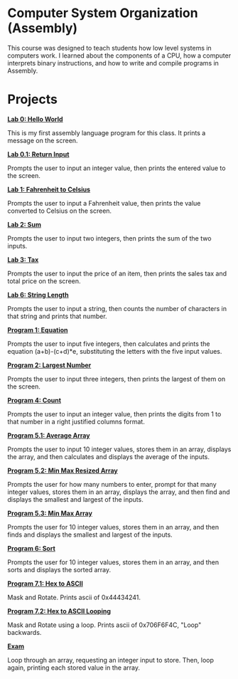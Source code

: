 # Computer System Organization (Assembly)

This course was designed to teach students how low level systems in computers work. I learned about the components of a CPU, how a computer interprets binary instructions, and how to write and compile programs in Assembly.

# Projects

[**Lab 0: Hello World**](lab0.asm)

This is my first assembly language program for this class. It prints a message on the screen.

[**Lab 0.1: Return Input**](lab0.1.asm)

Prompts the user to input an integer value, then prints the entered value to the screen.

[**Lab 1: Fahrenheit to Celsius**](lab1.asm)

Prompts the user to input a Fahrenheit value, then prints the value converted to Celsius on the screen.

[**Lab 2: Sum**](lab2.asm)

Prompts the user to input two integers, then prints the sum of the two inputs.

[**Lab 3: Tax**](lab3.asm)

Prompts the user to input the price of an item, then prints the sales tax and total price on the screen.

[**Lab 6: String Length**](lab6.asm)

Prompts the user to input a string, then counts the number of characters in that string and prints that number.

[**Program 1: Equation**](prog1.asm)

Prompts the user to input five integers, then calculates and prints the equation (a+b)-(c+d)*e, substituting the letters with the five input values.

[**Program 2: Largest Number**](prog2.asm)

Prompts the user to input three integers, then prints the largest of them on the screen.

[**Program 4: Count**](prog4.asm)

Prompts the user to input an integer value, then prints the digits from 1 to that number in a right justified columns format.

[**Program 5.1: Average Array**](prog5.1.asm)

Prompts the user to input 10 integer values, stores them in an array, displays the array, and then calculates and displays the average of the inputs.

[**Program 5.2: Min Max Resized Array**](prog5.2.asm)

Prompts the user for how many numbers to enter, prompt for that many integer values, stores them in an array, displays the array, and then find and displays the smallest and largest of the inputs.

[**Program 5.3: Min Max Array**](prog5.3.asm)

Prompts the user for 10 integer values, stores them in an array, and then finds and displays the smallest and largest of the inputs.

[**Program 6: Sort**](prog6.asm)

Prompts the user for 10 integer values, stores them in an array, and then sorts and displays the sorted array.

[**Program 7.1: Hex to ASCII**](prog7.1.asm)

Mask and Rotate. Prints ascii of 0x44434241.

[**Program 7.2: Hex to ASCII Looping**](prog7.2.asm)

Mask and Rotate using a loop. Prints ascii of 0x706F6F4C, "Loop" backwards.

[**Exam**](arrays.asm)

Loop through an array, requesting an integer input to store. Then, loop again, printing each stored value in the array.
